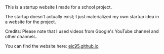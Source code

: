 This is a startup website I made for a school project.  
  
The startup doesn't actually exist; I just materialized my own startup idea in a website for the project.  

Credits: Please note that I used videos from Google's YouTube channel and other channels.  
  
You can find the website here: [eic95.github.io](https://eic95.github.io/)